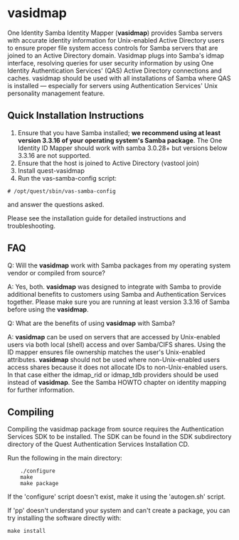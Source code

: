 # vasidmap
One Identity Samba Identity Mapper (**vasidmap**) provides Samba servers with accurate identity information for Unix-enabled Active Directory users to ensure proper file system access controls for Samba servers that are joined to an Active Directory domain. Vasidmap plugs into Samba's idmap interface, resolving queries for user security information by using One Identity Authentication Services' (QAS) Active Directory connections and caches. vasidmap should be used with all installations of Samba where QAS is installed — especially for servers using Authentication Services' Unix personality management feature.
## Quick Installation Instructions
1. Ensure that you have Samba installed; **we recommend using at least version 3.3.16 of your operating system's Samba package**. The One Identity ID Mapper should work with samba 3.0.28+ but versions below 3.3.16 are not supported.
2. Ensure that the host is joined to Active Directory (vastool join)
3. Install quest-vasidmap
4. Run the vas-samba-config script:

`# /opt/quest/sbin/vas-samba-config`

and answer the questions asked.

Please see the installation guide for detailed instructions and troubleshooting.

## FAQ
Q: Will the **vasidmap** work with Samba packages from my operating system vendor or compiled from source?

A: Yes, both. **vasidmap** was designed to integrate with Samba to provide additional benefits to customers using Samba and Authentication Services together. Please make sure you are running at least version 3.3.16 of Samba before using the **vasidmap**.

Q: What are the benefits of using **vasidmap** with Samba?

A: **vasidmap** can be used on servers that are accessed by Unix-enabled users via both local (shell) access and over Samba/CIFS shares. Using the ID mapper ensures file ownership matches the user's Unix-enabled attributes. **vasidmap** should not be used where non-Unix-enabled users access shares because it does not allocate IDs to non-Unix-enabled users. In that case either the idmap_rid or idmap_tdb providers should be used instead of **vasidmap**. See the Samba HOWTO chapter on identity mapping for further information.

## Compiling
Compiling the vasidmap package from source requires the Authentication Services SDK to be installed. The SDK can be found in the SDK subdirectory directory of the Quest Authentication Services Installation CD.

Run the following in the main directory:
```
    ./configure
    make
    make package
```

If the 'configure' script doesn't exist, make it using the 'autogen.sh' script.

If 'pp' doesn't understand your system and can't create a package, you can 
try installing the software directly with:

    make install
